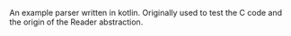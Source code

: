 An example parser written in kotlin. Originally used to test the C code and the origin of the 
Reader abstraction.